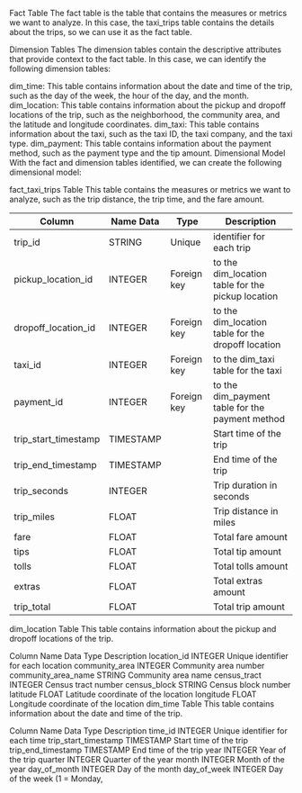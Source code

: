 Fact Table
The fact table is the table that contains the measures or metrics we want to analyze. In this case, the taxi_trips table contains the details about the trips, so we can use it as the fact table.

Dimension Tables
The dimension tables contain the descriptive attributes that provide context to the fact table. In this case, we can identify the following dimension tables:

dim_time: This table contains information about the date and time of the trip, such as the day of the week, the hour of the day, and the month.
dim_location: This table contains information about the pickup and dropoff locations of the trip, such as the neighborhood, the community area, and the latitude and longitude coordinates.
dim_taxi: This table contains information about the taxi, such as the taxi ID, the taxi company, and the taxi type.
dim_payment: This table contains information about the payment method, such as the payment type and the tip amount.
Dimensional Model
With the fact and dimension tables identified, we can create the following dimensional model:

fact_taxi_trips Table
This table contains the measures or metrics we want to analyze, such as the trip distance, the trip time, and the fare amount.

Column | Name	Data | Type	| Description
| --- | --- | --- | --- |
trip_id	| STRING |	Unique | identifier for each trip
pickup_location_id	| INTEGER	| Foreign key | to the dim_location table for the pickup location
dropoff_location_id	| INTEGER	| Foreign key | to the dim_location table for the dropoff location
taxi_id	| INTEGER	| Foreign key | to the dim_taxi table for the taxi
payment_id	| INTEGER	| Foreign key | to the dim_payment table for the payment method
trip_start_timestamp	| TIMESTAMP	| | Start time of the trip
trip_end_timestamp	| TIMESTAMP | | End time of the trip
trip_seconds	| INTEGER	| | Trip duration in seconds
trip_miles	| FLOAT | 	| Trip distance in miles
fare	| FLOAT	| | Total fare amount
tips	| FLOAT	| | Total tip amount
tolls	| FLOAT	| | Total tolls amount
extras	| FLOAT	| | Total extras amount
trip_total	| FLOAT	| | Total trip amount

dim_location Table
This table contains information about the pickup and dropoff locations of the trip.

Column Name	Data Type	Description
location_id	INTEGER	Unique identifier for each location
community_area	INTEGER	Community area number
community_area_name	STRING	Community area name
census_tract	INTEGER	Census tract number
census_block	STRING	Census block number
latitude	FLOAT	Latitude coordinate of the location
longitude	FLOAT	Longitude coordinate of the location
dim_time Table
This table contains information about the date and time of the trip.

Column Name	Data Type	Description
time_id	INTEGER	Unique identifier for each time
trip_start_timestamp	TIMESTAMP	Start time of the trip
trip_end_timestamp	TIMESTAMP	End time of the trip
year	INTEGER	Year of the trip
quarter	INTEGER	Quarter of the year
month	INTEGER	Month of the year
day_of_month	INTEGER	Day of the month
day_of_week	INTEGER	Day of the week (1 = Monday,

